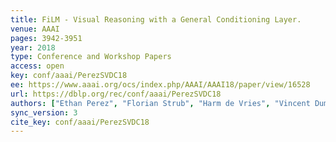 ```yaml
---
title: FiLM - Visual Reasoning with a General Conditioning Layer.
venue: AAAI
pages: 3942-3951
year: 2018
type: Conference and Workshop Papers
access: open
key: conf/aaai/PerezSVDC18
ee: https://www.aaai.org/ocs/index.php/AAAI/AAAI18/paper/view/16528
url: https://dblp.org/rec/conf/aaai/PerezSVDC18
authors: ["Ethan Perez", "Florian Strub", "Harm de Vries", "Vincent Dumoulin", "Aaron C. Courville"]
sync_version: 3
cite_key: conf/aaai/PerezSVDC18
---
```

